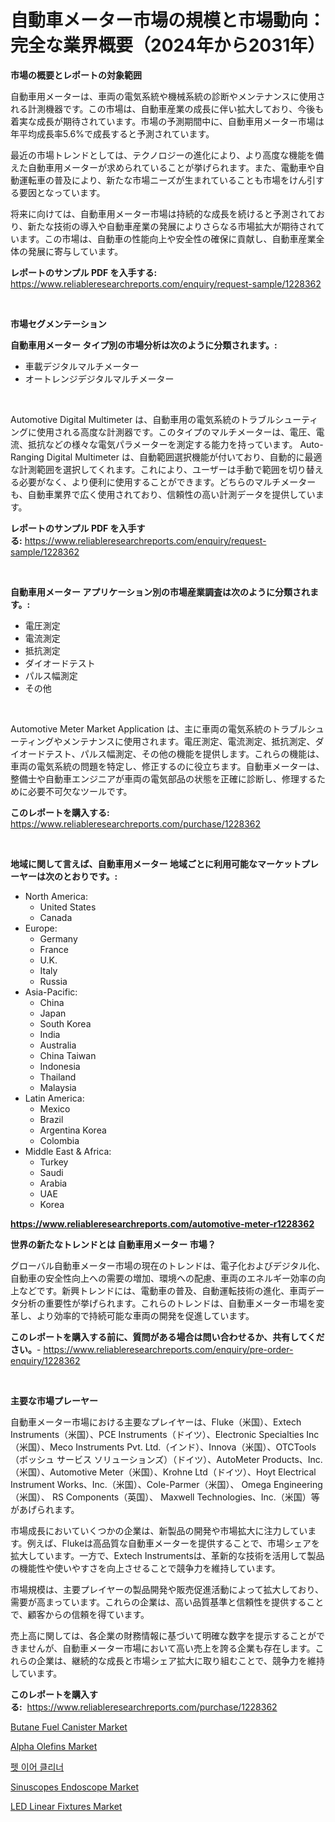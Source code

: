 <p><h1>自動車メーター市場の規模と市場動向：完全な業界概要（2024年から2031年）</h1></p><p><strong>市場の概要とレポートの対象範囲</strong></p>
<p><p>自動車用メーターは、車両の電気系統や機械系統の診断やメンテナンスに使用される計測機器です。この市場は、自動車産業の成長に伴い拡大しており、今後も着実な成長が期待されています。市場の予測期間中に、自動車用メーター市場は年平均成長率5.6%で成長すると予測されています。</p><p>最近の市場トレンドとしては、テクノロジーの進化により、より高度な機能を備えた自動車用メーターが求められていることが挙げられます。また、電動車や自動運転車の普及により、新たな市場ニーズが生まれていることも市場をけん引する要因となっています。</p><p>将来に向けては、自動車用メーター市場は持続的な成長を続けると予測されており、新たな技術の導入や自動車産業の発展によりさらなる市場拡大が期待されています。この市場は、自動車の性能向上や安全性の確保に貢献し、自動車産業全体の発展に寄与しています。</p></p>
<p><strong>レポートのサンプル PDF を入手する:</strong> <a href="https://www.reliableresearchreports.com/enquiry/request-sample/1228362">https://www.reliableresearchreports.com/enquiry/request-sample/1228362</a></p>
<p>&nbsp;</p>
<p><strong>市場セグメンテーション</strong></p>
<p><strong>自動車用メーター タイプ別の市場分析は次のように分類されます。:</strong></p>
<p><ul><li>車載デジタルマルチメーター</li><li>オートレンジデジタルマルチメーター</li></ul></p>
<p>&nbsp;</p>
<p><p>Automotive Digital Multimeter は、自動車用の電気系統のトラブルシューティングに使用される高度な計測器です。このタイプのマルチメーターは、電圧、電流、抵抗などの様々な電気パラメーターを測定する能力を持っています。 Auto-Ranging Digital Multimeter は、自動範囲選択機能が付いており、自動的に最適な計測範囲を選択してくれます。これにより、ユーザーは手動で範囲を切り替える必要がなく、より便利に使用することができます。どちらのマルチメーターも、自動車業界で広く使用されており、信頼性の高い計測データを提供しています。</p></p>
<p><strong>レポートのサンプル PDF を入手する:</strong>&nbsp;<a href="https://www.reliableresearchreports.com/enquiry/request-sample/1228362">https://www.reliableresearchreports.com/enquiry/request-sample/1228362</a></p>
<p>&nbsp;</p>
<p><strong> 自動車用メーター アプリケーション別の市場産業調査は次のように分類されます。:</strong></p>
<p><ul><li>電圧測定</li><li>電流測定</li><li>抵抗測定</li><li>ダイオードテスト</li><li>パルス幅測定</li><li>その他</li></ul></p>
<p>&nbsp;</p>
<p><p>Automotive Meter Market Application は、主に車両の電気系統のトラブルシューティングやメンテナンスに使用されます。電圧測定、電流測定、抵抗測定、ダイオードテスト、パルス幅測定、その他の機能を提供します。これらの機能は、車両の電気系統の問題を特定し、修正するのに役立ちます。自動車メーターは、整備士や自動車エンジニアが車両の電気部品の状態を正確に診断し、修理するために必要不可欠なツールです。</p></p>
<p><strong>このレポートを購入する:</strong>&nbsp; <a href="https://www.reliableresearchreports.com/purchase/1228362">https://www.reliableresearchreports.com/purchase/1228362</a></p>
<p>&nbsp;</p>
<p><strong>地域に関して言えば、自動車用メーター 地域ごとに利用可能なマーケットプレーヤーは次のとおりです。:</strong></p>
<p><ul>
    <li>
        North America:
        <ul>
            <li>United States</li>
            <li>Canada</li>
        </ul>
    </li>
    <li>
        Europe:
        <ul>
            <li>Germany</li>
            <li>France</li>
            <li>U.K.</li>
            <li>Italy</li>
            <li>Russia</li>
        </ul>
    </li>
    <li>
        Asia-Pacific:
        <ul>
            <li>China</li>
            <li>Japan</li>
            <li>South Korea</li>
            <li>India</li>
            <li>Australia</li>
            <li>China Taiwan</li>
            <li>Indonesia</li>
            <li>Thailand</li>
            <li>Malaysia</li>
        </ul>
    </li>
    <li>
        Latin America:
        <ul>
            <li>Mexico</li>
            <li>Brazil</li>
            <li>Argentina Korea</li>
            <li>Colombia</li>
        </ul>
    </li>
    <li>
        Middle East & Africa:
        <ul>
            <li>Turkey</li>
            <li>Saudi</li>
            <li>Arabia</li>
            <li>UAE</li>
            <li>Korea</li>
        </ul>
    </li>
    </ul></p>
<p><strong><a href="https://www.reliableresearchreports.com/automotive-meter-r1228362">https://www.reliableresearchreports.com/automotive-meter-r1228362</a></strong>&nbsp;</p>
<p><strong>世界の新たなトレンドとは 自動車用メーター 市場？</strong></p>
<p><p>グローバル自動車メーター市場の現在のトレンドは、電子化およびデジタル化、自動車の安全性向上への需要の増加、環境への配慮、車両のエネルギー効率の向上などです。新興トレンドには、電動車の普及、自動運転技術の進化、車両データ分析の重要性が挙げられます。これらのトレンドは、自動車メーター市場を変革し、より効率的で持続可能な車両の開発を促進しています。</p></p>
<p><strong>このレポートを購入する前に、質問がある場合は問い合わせるか、共有してください。</strong>- <a href="https://www.reliableresearchreports.com/enquiry/pre-order-enquiry/1228362">https://www.reliableresearchreports.com/enquiry/pre-order-enquiry/1228362</a></p>
<p>&nbsp;</p>
<p><strong>主要な市場プレーヤー</strong></p>
<p><p>自動車メーター市場における主要なプレイヤーは、Fluke（米国）、Extech Instruments（米国）、PCE Instruments（ドイツ）、Electronic Specialties Inc（米国）、Meco Instruments Pvt. Ltd.（インド）、Innova（米国）、OTCTools（ボッシュ サービス ソリューションズ）（ドイツ）、AutoMeter Products、Inc.（米国）、Automotive Meter（米国）、Krohne Ltd（ドイツ）、Hoyt Electrical Instrument Works、Inc.（米国）、Cole-Parmer（米国）、 Omega Engineering（米国）、 RS Components（英国）、 Maxwell Technologies、Inc.（米国）等があげられます。</p><p>市場成長においていくつかの企業は、新製品の開発や市場拡大に注力しています。例えば、Flukeは高品質な自動車メーターを提供することで、市場シェアを拡大しています。一方で、Extech Instrumentsは、革新的な技術を活用して製品の機能性や使いやすさを向上させることで競争力を維持しています。</p><p>市場規模は、主要プレイヤーの製品開発や販売促進活動によって拡大しており、需要が高まっています。これらの企業は、高い品質基準と信頼性を提供することで、顧客からの信頼を得ています。</p><p>売上高に関しては、各企業の財務情報に基づいて明確な数字を提示することができませんが、自動車メーター市場において高い売上を誇る企業も存在します。これらの企業は、継続的な成長と市場シェア拡大に取り組むことで、競争力を維持しています。</p></p>
<p><strong>このレポートを購入する:</strong>&nbsp;&nbsp;<a href="https://www.reliableresearchreports.com/purchase/1228362">https://www.reliableresearchreports.com/purchase/1228362</a></p>
<p><p><a href="https://view.publitas.com/reportprime-1/butane-fuel-canister-market-focuses-on-market-share-size-and-projected-forecast-till-2031/">Butane Fuel Canister Market</a></p><p><a href="https://issuu.com/reportprime-2/docs/alpha-olefins-market-size-2030.pptx">Alpha Olefins Market</a></p><p><a href="https://github.com/Madalyell456456/Market-Research-Report-List-1/blob/main/455975921728.md">펫 이어 클리너</a></p><p><a href="https://github.com/gulaimolin/Market-Research-Report-List-4/blob/main/sinuscopes-endoscope-market.md">Sinuscopes Endoscope Market</a></p><p><a href="https://military-diascia-e68.notion.site/LED-Linear-Fixtures-Market-Share-Evolution-and-Market-Growth-Trends-2024-2031-06fccbecb2ed4266a0d172884291e563">LED Linear Fixtures Market</a></p></p>